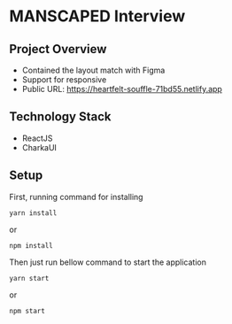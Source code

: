 # MANSCAPED Interview

## Project Overview

- Contained the layout match with Figma
- Support for responsive
- Public URL: https://heartfelt-souffle-71bd55.netlify.app

## Technology Stack

- ReactJS
- CharkaUI

## Setup

First, running command for installing

```
yarn install
```

or

```
npm install
```

Then just run bellow command to start the application

```
yarn start
```

or

```
npm start
```
